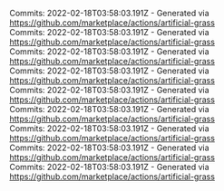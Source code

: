 Commits: 2022-02-18T03:58:03.191Z - Generated via https://github.com/marketplace/actions/artificial-grass
<br>
Commits: 2022-02-18T03:58:03.191Z - Generated via https://github.com/marketplace/actions/artificial-grass
<br>
Commits: 2022-02-18T03:58:03.191Z - Generated via https://github.com/marketplace/actions/artificial-grass
<br>
Commits: 2022-02-18T03:58:03.191Z - Generated via https://github.com/marketplace/actions/artificial-grass
<br>
Commits: 2022-02-18T03:58:03.191Z - Generated via https://github.com/marketplace/actions/artificial-grass
<br>
Commits: 2022-02-18T03:58:03.191Z - Generated via https://github.com/marketplace/actions/artificial-grass
<br>
Commits: 2022-02-18T03:58:03.191Z - Generated via https://github.com/marketplace/actions/artificial-grass
<br>
Commits: 2022-02-18T03:58:03.191Z - Generated via https://github.com/marketplace/actions/artificial-grass
<br>
Commits: 2022-02-18T03:58:03.191Z - Generated via https://github.com/marketplace/actions/artificial-grass
<br>
